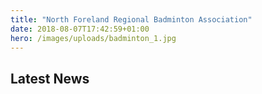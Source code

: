 ```yaml
---
title: "North Foreland Regional Badminton Association"
date: 2018-08-07T17:42:59+01:00
hero: /images/uploads/badminton_1.jpg
---
```


## Latest News

